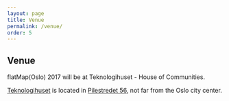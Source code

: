```yaml
---
layout: page
title: Venue
permalink: /venue/
order: 5
---
```


## Venue

flatMap(Oslo) 2017 will be at Teknologihuset - House of Communities.

[Teknologihuset](http://www.teknologihuset.no/) is located in [Pilestredet 56](https://www.google.no/maps/place/Pilestredet+56,+0167+Oslo/@59.9234517,10.7295967,17z/data=!4m12!1m9!4m8!1m0!1m6!1m2!1s0x46416e784bc2926d:0xf586945533cf12de!2sPilestredet+56,+0167+Oslo!2m2!1d10.7317854!2d59.923449!3m1!1s0x46416e784bc2926d:0xf586945533cf12de?hl=en), not far from the Oslo city center.
